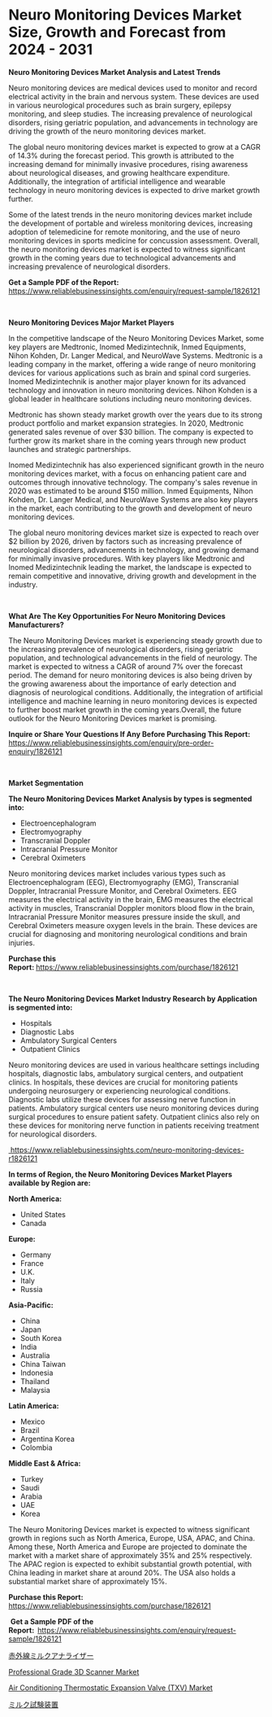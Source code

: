 <p><h1>Neuro Monitoring Devices Market Size, Growth and Forecast from 2024 - 2031</h1></p><p><strong>Neuro Monitoring Devices Market Analysis and Latest Trends</strong></p>
<p><p>Neuro monitoring devices are medical devices used to monitor and record electrical activity in the brain and nervous system. These devices are used in various neurological procedures such as brain surgery, epilepsy monitoring, and sleep studies. The increasing prevalence of neurological disorders, rising geriatric population, and advancements in technology are driving the growth of the neuro monitoring devices market.</p><p>The global neuro monitoring devices market is expected to grow at a CAGR of 14.3% during the forecast period. This growth is attributed to the increasing demand for minimally invasive procedures, rising awareness about neurological diseases, and growing healthcare expenditure. Additionally, the integration of artificial intelligence and wearable technology in neuro monitoring devices is expected to drive market growth further. </p><p>Some of the latest trends in the neuro monitoring devices market include the development of portable and wireless monitoring devices, increasing adoption of telemedicine for remote monitoring, and the use of neuro monitoring devices in sports medicine for concussion assessment. Overall, the neuro monitoring devices market is expected to witness significant growth in the coming years due to technological advancements and increasing prevalence of neurological disorders.</p></p>
<p><strong>Get a Sample PDF of the Report:&nbsp;</strong> <a href="https://www.reliablebusinessinsights.com/enquiry/request-sample/1826121">https://www.reliablebusinessinsights.com/enquiry/request-sample/1826121</a></p>
<p>&nbsp;</p>
<p><strong>Neuro Monitoring Devices Major Market Players</strong></p>
<p><p>In the competitive landscape of the Neuro Monitoring Devices Market, some key players are Medtronic, Inomed Medizintechnik, Inmed Equipments, Nihon Kohden, Dr. Langer Medical, and NeuroWave Systems. Medtronic is a leading company in the market, offering a wide range of neuro monitoring devices for various applications such as brain and spinal cord surgeries. Inomed Medizintechnik is another major player known for its advanced technology and innovation in neuro monitoring devices. Nihon Kohden is a global leader in healthcare solutions including neuro monitoring devices.</p><p>Medtronic has shown steady market growth over the years due to its strong product portfolio and market expansion strategies. In 2020, Medtronic generated sales revenue of over $30 billion. The company is expected to further grow its market share in the coming years through new product launches and strategic partnerships.</p><p>Inomed Medizintechnik has also experienced significant growth in the neuro monitoring devices market, with a focus on enhancing patient care and outcomes through innovative technology. The company's sales revenue in 2020 was estimated to be around $150 million. Inmed Equipments, Nihon Kohden, Dr. Langer Medical, and NeuroWave Systems are also key players in the market, each contributing to the growth and development of neuro monitoring devices.</p><p>The global neuro monitoring devices market size is expected to reach over $2 billion by 2026, driven by factors such as increasing prevalence of neurological disorders, advancements in technology, and growing demand for minimally invasive procedures. With key players like Medtronic and Inomed Medizintechnik leading the market, the landscape is expected to remain competitive and innovative, driving growth and development in the industry.</p></p>
<p>&nbsp;</p>
<p><strong>What Are The Key Opportunities For Neuro Monitoring Devices Manufacturers?</strong></p>
<p><p>The Neuro Monitoring Devices market is experiencing steady growth due to the increasing prevalence of neurological disorders, rising geriatric population, and technological advancements in the field of neurology. The market is expected to witness a CAGR of around 7% over the forecast period. The demand for neuro monitoring devices is also being driven by the growing awareness about the importance of early detection and diagnosis of neurological conditions. Additionally, the integration of artificial intelligence and machine learning in neuro monitoring devices is expected to further boost market growth in the coming years.Overall, the future outlook for the Neuro Monitoring Devices market is promising.</p></p>
<p><strong>Inquire or Share Your Questions If Any Before Purchasing This Report:</strong> <a href="https://www.reliablebusinessinsights.com/enquiry/pre-order-enquiry/1826121">https://www.reliablebusinessinsights.com/enquiry/pre-order-enquiry/1826121</a></p>
<p>&nbsp;</p>
<p><strong>Market Segmentation</strong></p>
<p><strong>The Neuro Monitoring Devices Market Analysis by types is segmented into:</strong></p>
<p><ul><li>Electroencephalogram</li><li>Electromyography</li><li>Transcranial Doppler</li><li>Intracranial Pressure Monitor</li><li>Cerebral Oximeters</li></ul></p>
<p><p>Neuro monitoring devices market includes various types such as Electroencephalogram (EEG), Electromyography (EMG), Transcranial Doppler, Intracranial Pressure Monitor, and Cerebral Oximeters. EEG measures the electrical activity in the brain, EMG measures the electrical activity in muscles, Transcranial Doppler monitors blood flow in the brain, Intracranial Pressure Monitor measures pressure inside the skull, and Cerebral Oximeters measure oxygen levels in the brain. These devices are crucial for diagnosing and monitoring neurological conditions and brain injuries.</p></p>
<p><strong>Purchase this Report:&nbsp;</strong><a href="https://www.reliablebusinessinsights.com/purchase/1826121">https://www.reliablebusinessinsights.com/purchase/1826121</a></p>
<p>&nbsp;</p>
<p><strong>The Neuro Monitoring Devices Market Industry Research by Application is segmented into:</strong></p>
<p><ul><li>Hospitals</li><li>Diagnostic Labs</li><li>Ambulatory Surgical Centers</li><li>Outpatient Clinics</li></ul></p>
<p><p>Neuro monitoring devices are used in various healthcare settings including hospitals, diagnostic labs, ambulatory surgical centers, and outpatient clinics. In hospitals, these devices are crucial for monitoring patients undergoing neurosurgery or experiencing neurological conditions. Diagnostic labs utilize these devices for assessing nerve function in patients. Ambulatory surgical centers use neuro monitoring devices during surgical procedures to ensure patient safety. Outpatient clinics also rely on these devices for monitoring nerve function in patients receiving treatment for neurological disorders.</p></p>
<p><a href="https://www.reliablebusinessinsights.com/neuro-monitoring-devices-r1826121">&nbsp;https://www.reliablebusinessinsights.com/neuro-monitoring-devices-r1826121</a></p>
<p><strong>In terms of Region, the Neuro Monitoring Devices Market Players available by Region are:</strong></p>
<p>
    <p> <strong> North America: </strong>
        <ul>
            <li>United States</li>
            <li>Canada</li>
        </ul>
        </p> 
    <p> <strong> Europe: </strong>
        <ul>
            <li>Germany</li>
            <li>France</li>
            <li>U.K.</li>
            <li>Italy</li>
            <li>Russia</li>
        </ul>
        </p> 
    <p> <strong> Asia-Pacific: </strong>
        <ul>
            <li>China</li>
            <li>Japan</li>
            <li>South Korea</li>
            <li>India</li>
            <li>Australia</li>
            <li>China Taiwan</li>
            <li>Indonesia</li>
            <li>Thailand</li>
            <li>Malaysia</li>
        </ul>
        </p> 
    <p> <strong> Latin America: </strong>
        <ul>
            <li>Mexico</li>
            <li>Brazil</li>
            <li>Argentina Korea</li>
            <li>Colombia</li>
        </ul>
        </p> 
    <p> <strong> Middle East & Africa: </strong>
        <ul>
            <li>Turkey</li>
            <li>Saudi</li>
            <li>Arabia</li>
            <li>UAE</li>
            <li>Korea</li>
        </ul>
    </p>
    </p>
<p><p>The Neuro Monitoring Devices market is expected to witness significant growth in regions such as North America, Europe, USA, APAC, and China. Among these, North America and Europe are projected to dominate the market with a market share of approximately 35% and 25% respectively. The APAC region is expected to exhibit substantial growth potential, with China leading in market share at around 20%. The USA also holds a substantial market share of approximately 15%.</p></p>
<p><strong>Purchase this Report: </strong><a href="https://www.reliablebusinessinsights.com/purchase/1826121">https://www.reliablebusinessinsights.com/purchase/1826121</a></p>
<p>&nbsp;<strong>Get a Sample PDF of the Report:&nbsp;&nbsp;</strong><a href="https://www.reliablebusinessinsights.com/enquiry/request-sample/1826121">https://www.reliablebusinessinsights.com/enquiry/request-sample/1826121</a></p>
<p><strong></strong></p>
<p><p><a href="https://github.com/JessKilback/Market-Research-Report-List-1/blob/main/3359329169595.md">赤外線ミルクアナライザー</a></p><p><a href="https://github.com/singletonthaxterkelliehr2df/Market-Research-Report-List-3/blob/main/professional-grade-3d-scanner-market.md">Professional Grade 3D Scanner Market</a></p><p><a href="https://github.com/ashman753/Market-Research-Report-List-2/blob/main/air-conditioning-thermostatic-expansion-valve-txv-market.md">Air Conditioning Thermostatic Expansion Valve (TXV) Market</a></p><p><a href="https://github.com/BoydYundt1/Market-Research-Report-List-2/blob/main/6947287169594.md">ミルク試験装置</a></p></p>